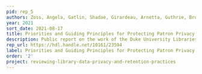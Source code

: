 ```yaml
---
pid: rep_5
authors: Zoss, Angela, Gatlin, Shadae, Girardeau, Arnetta, Guthrie, Brooke, Healy, Ciara, Hill, Jack, Wickes, Abigail, and McGeary, Tim.
year: 2021
sort_date: 2021-08-17
title: Priorities and Guiding Principles for Protecting Patron Privacy
description: Public report on the work of the Duke University Libraries’ Data Privacy and Retention Task Force from spring 2020 to spring 2021.
rep_url: https://hdl.handle.net/10161/23594
label: Priorities and Guiding Principles for Protecting Patron Privacy
order: '2'
project: reviewing-library-data-privacy-and-retention-practices
---
```

